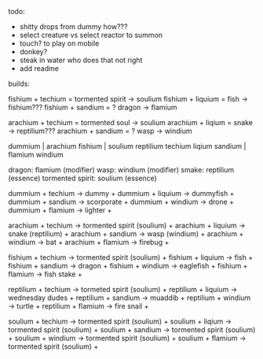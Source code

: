 todo:

- shitty drops from dummy how???
- select creature vs select reactor to summon
- touch? to play on mobile
- donkey?
- steak in water who does that not right
- add readme

builds:

fishium + techium = tormented spirit -> soulium
fishium + liquium = fish -> fishium???
fishium + sandium = ? dragon -> flamium

arachium + techium = tormented soul -> soulium
arachium + liqium = snake -> reptilium???
arachium + sandium = ? wasp -> windium

dummium | arachium fishium | soulium reptilium
techium liqium sandium | flamium windium

dragon: flamium (modifier)
wasp: windium (modifier)
smake: reptilium (essence)
tormented spirit: soulium (essence)

dummium + techium -> dummy +
dummium + liquium -> dummyfish +
dummium + sandium -> scorporate +
dummium + windium -> drone +
dummium + flamium -> lighter +

arachium + techium -> tormented spirit (soulium) +
arachium + liquium -> snake (reptilium) +
arachium + sandium -> wasp (windium) +
arachium + windium -> bat +
arachium + flamium -> firebug +

fishium + techium -> tormented spirit (soulium) +
fishium + liquium -> fish +
fishium + sandium -> dragon +
fishium + windium -> eaglefish +
fishium + flamium -> fish stake +

reptilium + techium -> tormeted spirit (soulium) +
reptilium + liquium -> wednesday dudes +
reptilium + sandium -> muaddib +
reptilium + windium -> turtle +
reptilium + flamium -> fire snail +

soulium + techium -> tormented spirit (soulium) +
soulium + liqium -> tormented spirit (soulium) +
soulium + sandium -> tormented spirit (soulium) +
soulium + windium -> tormented spirit (soulium) +
soulium + flamium -> tormented spirit (soulium) +
